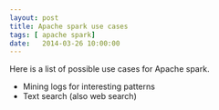 ```yaml
---
layout: post
title: Apache spark use cases
tags: [ apache spark]
date:   2014-03-26 10:00:00
---
```


Here is a list of possible use cases for Apache spark.

- Mining logs for interesting patterns
- Text search (also web search)

